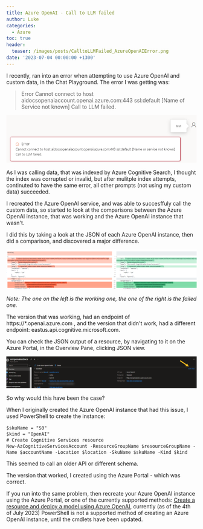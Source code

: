```yaml
---
title: Azure OpenAI - Call to LLM failed
author: Luke
categories:
  - Azure
toc: true
header:
  teaser: /images/posts/CalltoLLMFailed_AzureOpenAIError.png
date: '2023-07-04 00:00:00 +1300'
---
```


I recently, ran into an error  when attempting to use Azure OpenAI and custom data, in the Chat Playground.
The error I was getting was:

> Error
> Cannot connect to host aidocsopenaiaccount.openai.azure.com:443 ssl:default [Name of Service not known]
> Call to LLM failed.

![Call to LLM failed.](/images/posts/CalltoLLMFailed_AzureOpenAIError.png "Azure OpenAI - Call to LLM failed.")

As I was calling data, that was indexed by Azure Cognitive Search, I thought the index was corrupted or invalid, but after mulitple index attempts, continuted to have the same error, all other prompts (not using my custom data) succeeded.

I recreated the Azure OpenAI service, and was able to succesffuly call the custom data, so started to look at the comparisons between the Azure OpenAI instance, that was working and the Azure OpenAI instance that wasn't.

I did this by taking a look at the JSON of each Azure OpenAI instance, then did a comparison, and discovered a major difference.

![Azure OpenAI - Diff](/images/posts/AzureOpenAI_CalltoLLMFailed_ErrorJSON.png "Azure OpenAI - Diff")

*Note: The one on the left is the working one, the one of the right is the failed one.*

The version that was working, had an endpoint of https://*.openai.azure.com , and the version that didn't work, had a different endpoint: eastus.api.cognitive.microsoft.com.

You can check the JSON output of a resource, by navigating to it on the Azure Portal, in the Overview Pane, clicking JSON view.

![Azure OpenAI - JSON View](/images/posts/CalltoLLMFailed_AzureOpenAI_JSON_View.png "Azure OpenAI - JSON View")

So why would this have been the case?

When I originally created the Azure OpenAI instance that had this issue, I used PowerShell to create the instance:

    $skuName = "S0"
    $kind = "OpenAI"
    # Create Cognitive Services resource
    New-AzCognitiveServicesAccount -ResourceGroupName $resourceGroupName -Name $accountName -Location $location -SkuName $skuName -Kind $kind

This seemed to call an older API or different schema.

The version that worked, I created using the Azure Portal - which was correct.

If you run into the same problem, then recreate your Azure OpenAI instance using the Azure Portal, or one of the currently supported methods: [Create a resource and deploy a model using Azure OpenAI](https://learn.microsoft.com/en-us/azure/cognitive-services/openai/how-to/create-resource?pivots=web-portal&WT.mc_id=AZ-MVP-5004796{:target="_blank"}), currently (as of the 4th of July 2023) PowerShell is not a supported method of creating an Azure OpenAI instance, until the cmdlets have been updated.
